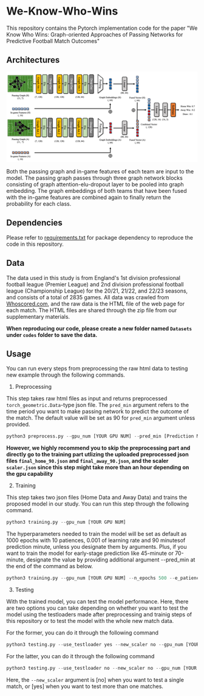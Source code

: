 # We-Know-Who-Wins

This repository contains the Pytorch implementation code for the paper "We Know Who Wins: Graph-oriented Approaches of Passing Networks for Predictive Football Match Outcomes"

## Architectures

![Model_Structure](codes/architecture.png)

Both the passing graph and in-game features of each team are input to the model. The passing graph passes through three graph network blocks consisting of graph attention-elu-dropout layer to be pooled into graph embedding. The graph embeddings of both teams that have been fused with the in-game features are combined again to finally return the probability for each class.

## Dependencies

Please refer to [requirements.txt](requirements.txt) for package dependency to reproduce the code in this repository.

## Data

The data used in this study is from England's 1st division professional football league (Premier League) and 2nd division professional football league (Championship League) for the 20/21, 21/22, and 22/23 seasons, and consists of a total of 2835 games. All data was crawled from [Whoscored.com](https://1xbet.whoscored.com/), and the raw data is the HTML file of the web page for each match. The HTML files are shared through the zip file from our supplementary materials.

**When reproducing our code, please create a new folder named `Datasets` under `codes` folder to save the data.**

## Usage

You can run every steps from preprocessing the raw html data to testing new example through the following commands.

1. Preprocessing

This step takes raw html files as input and returns preprocessed `torch_geometric.Data`-type json file. The `pred_min` argument refers to the time period you want to make passing network to predict the outcome of the match. The default value will be set as 90 for `pred_min` argument unless provided.

```python
python3 preprocess.py --gpu_num [YOUR GPU NUM] --pred_min [Prediction Minute]
```

**However, we highly recommend you to skip the preprocessing part and directly go to the training part utlizing the uploaded preprocessed json files `final_home_90.json` and `final_away_90.json`, and the scaler `scaler.json` since this step might take more than an hour depending on the gpu capability**

2. Training

This step takes two json files (Home Data and Away Data) and trains the proposed model in our study. You can run this step through the following command.

```python
python3 training.py --gpu_num [YOUR GPU NUM]
```

The hyperparameters needed to train the model will be set as default as 1000 epochs with 10 patiences, 0.001 of learning rate and 90 minutesof prediction minute, unless you designate them by arguments. Plus, if you want to train the model for early-stage prediction like 45-minute or 70-minute, designate the value by providing additional argument --pred_min at the end of the command as below.

```python
python3 training.py --gpu_num [YOUR GPU NUM] --n_epochs 500 --e_patience 100 --lr 0.01 --pred_min 45
```

3. Testing

With the trained model, you can test the model performance. Here, there are two options you can take depending on whether you want to test the model using the testloaders made after preprocessing and trainig steps of this repository or to test the model with the whole new match data.

For the former, you can do it through the following command


```python
python3 testing.py --use_testloader yes --new_scaler no --gpu_num [YOUR GPU NUM]
```

For the latter, you can do it through the following command


```python
python3 testing.py --use_testloader no --new_scaler no --gpu_num [YOUR GPU NUM]
```


Here, the `--new_scaler` argument is [no] when you want to test a single match, or [yes] when you want to test more than one matches.
